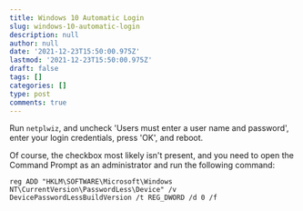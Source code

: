 ```yaml
---
title: Windows 10 Automatic Login
slug: windows-10-automatic-login
description: null
author: null
date: '2021-12-23T15:50:00.975Z'
lastmod: '2021-12-23T15:50:00.975Z'
draft: false
tags: []
categories: []
type: post
comments: true
---
```


Run `netplwiz`, and uncheck 'Users must enter a user name and password', enter your login credentials, press 'OK', and reboot.

Of course, the checkbox most likely isn't present, and you need to open the Command Prompt as an administrator and run the following command:

`reg ADD "HKLM\SOFTWARE\Microsoft\Windows NT\CurrentVersion\PasswordLess\Device" /v DevicePasswordLessBuildVersion /t REG_DWORD /d 0 /f`
